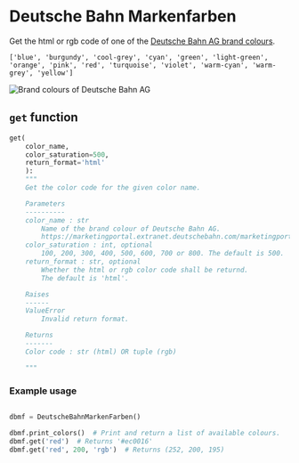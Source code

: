 # Deutsche Bahn Markenfarben
Get the html or rgb code of one of the [Deutsche Bahn AG brand colours](https://marketingportal.extranet.deutschebahn.com/marketingportal/Marke-und-Design/Basiselemente/Farbe).

`['blue', 'burgundy', 'cool-grey', 'cyan', 'green', 'light-green', 'orange', 'pink', 'red', 'turquoise', 'violet', 'warm-cyan', 'warm-grey', 'yellow']`

![Brand colours of Deutsche Bahn AG](https://marketingportal.extranet.deutschebahn.com/resource/blob/9688184/6b6042de4d93449f5546cdd01ca94ebe/Bild_1-data.png)

## `get` function
```Python
get(
    color_name,
    color_saturation=500,
    return_format='html'
    ):
    """
    Get the color code for the given color name.

    Parameters
    ----------
    color_name : str
        Name of the brand colour of Deutsche Bahn AG.
        https://marketingportal.extranet.deutschebahn.com/marketingportal/Marke-und-Design/Basiselemente/Farbe
    color_saturation : int, optional
        100, 200, 300, 400, 500, 600, 700 or 800. The default is 500.
    return_format : str, optional
        Whether the html or rgb color code shall be returnd.
        The default is 'html'.

    Raises
    ------
    ValueError
        Invalid return format.

    Returns
    -------
    Color code : str (html) OR tuple (rgb)

    """
```

### Example usage

```Python

dbmf = DeutscheBahnMarkenFarben()

dbmf.print_colors()  # Print and return a list of available colours.
dbmf.get('red')  # Returns '#ec0016'
dbmf.get('red', 200, 'rgb')  # Returns (252, 200, 195)

```
